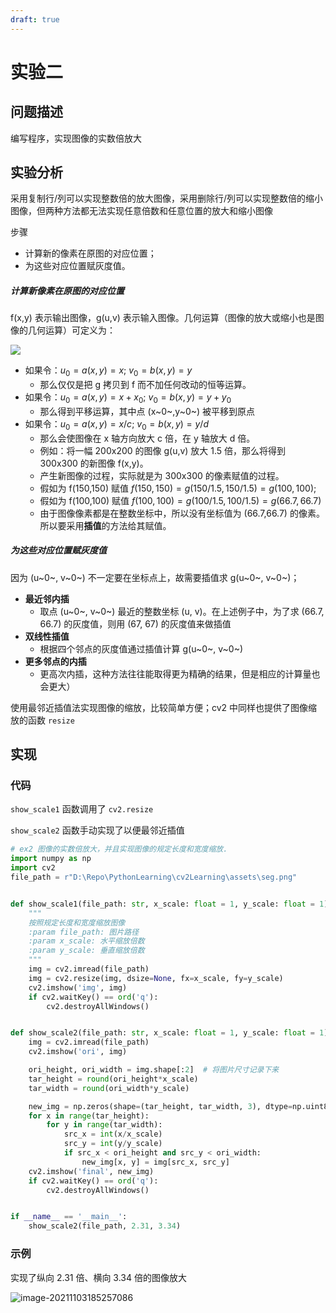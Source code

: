 ```yaml
---
draft: true
---
```


# 实验二

## 问题描述

编写程序，实现图像的实数倍放大

## 实验分析

采用复制行/列可以实现整数倍的放大图像，采用删除行/列可以实现整数倍的缩小图像，但两种方法都无法实现任意倍数和任意位置的放大和缩小图像

步骤

- 计算新的像素在原图的对应位置；
- 为这些对应位置赋灰度值。

##### 计算新像素在原图的对应位置

f(x,y) 表示输出图像，g(u,v) 表示输入图像。几何运算（图像的放大或缩小也是图像的几何运算）可定义为：

![](https://img-blog.csdnimg.cn/2020032123500391.png)

- 如果令：$u_0 = a(x,y) = x$; $v_0 = b(x,y) = y$
    - 那么仅仅是把 g 拷贝到 f 而不加任何改动的恒等运算。
- 如果令：$u_0 = a(x,y) = x + x_0$; $v_0 = b(x,y) = y + y_0$
    - 那么得到平移运算，其中点 (x~0~,y~0~) 被平移到原点
- 如果令：$u_0 = a(x,y) = x/c$; $v_0 = b(x,y) = y/d$
    - 那么会使图像在 x 轴方向放大 c 倍，在 y 轴放大 d 倍。
    - 例如：将一幅 200x200 的图像 g(u,v) 放大 1.5 倍，那么将得到 300x300 的新图像 f(x,y)。
    - 产生新图像的过程，实际就是为 300x300 的像素赋值的过程。
    - 假如为 f(150,150) 赋值 $f(150,150) = g(150/1.5,150/1.5) = g(100,100)$;
    - 假如为 f(100,100) 赋值 $f(100,100) = g(100/1.5,100/1.5) = g(66.7,66.7)$
    - 由于图像像素都是在整数坐标中，所以没有坐标值为 (66.7,66.7) 的像素。所以要采用**插值**的方法给其赋值。

##### 为这些对应位置赋灰度值

因为 (u~0~, v~0~) 不一定要在坐标点上，故需要插值求 g(u~0~, v~0~)；

- **最近邻内插**
    - 取点 (u~0~, v~0~) 最近的整数坐标 (u, v)。在上述例子中，为了求 (66.7, 66.7) 的灰度值，则用 (67, 67) 的灰度值来做插值
- **双线性插值**
    - 根据四个邻点的灰度值通过插值计算 g(u~0~, v~0~)
- **更多邻点的内插**
    - 更高次内插，这种方法往往能取得更为精确的结果，但是相应的计算量也会更大）

使用最邻近插值法实现图像的缩放，比较简单方便；cv2 中同样也提供了图像缩放的函数 `resize`

## 实现

### 代码

`show_scale1` 函数调用了 `cv2.resize`

`show_scale2` 函数手动实现了以便最邻近插值

```python
# ex2 图像的实数倍放大，并且实现图像的规定长度和宽度缩放.
import numpy as np
import cv2
file_path = r"D:\Repo\PythonLearning\cv2Learning\assets\seg.png"


def show_scale1(file_path: str, x_scale: float = 1, y_scale: float = 1):
    """
    按照规定长度和宽度缩放图像
    :param file_path: 图片路径 
    :param x_scale: 水平缩放倍数
    :param y_scale: 垂直缩放倍数
    """
    img = cv2.imread(file_path)
    img = cv2.resize(img, dsize=None, fx=x_scale, fy=y_scale)
    cv2.imshow('img', img)
    if cv2.waitKey() == ord('q'):
        cv2.destroyAllWindows()


def show_scale2(file_path: str, x_scale: float = 1, y_scale: float = 1):
    img = cv2.imread(file_path)
    cv2.imshow('ori', img)

    ori_height, ori_width = img.shape[:2]  # 将图片尺寸记录下来
    tar_height = round(ori_height*x_scale)
    tar_width = round(ori_width*y_scale)

    new_img = np.zeros(shape=(tar_height, tar_width, 3), dtype=np.uint8)
    for x in range(tar_height):
        for y in range(tar_width):
            src_x = int(x/x_scale)
            src_y = int(y/y_scale)
            if src_x < ori_height and src_y < ori_width:
                new_img[x, y] = img[src_x, src_y]
    cv2.imshow('final', new_img)
    if cv2.waitKey() == ord('q'):
        cv2.destroyAllWindows()


if __name__ == '__main__':
    show_scale2(file_path, 2.31, 3.34)
```

### 示例

实现了纵向 2.31 倍、横向 3.34 倍的图像放大

![image-20211103185257086](https://markdown-1303167219.cos.ap-shanghai.myqcloud.com/image-20211103185257086.png)
